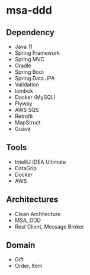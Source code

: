 # msa-ddd

## Dependency
- Java 11
- Spring Framework
- Spring MVC
- Gradle
- Spring Boot
- Spring Data JPA
- Validation
- lombok
- Docker (MySQL)
- Flyway
- AWS SQS
- Retrofit
- MapStruct
- Guava

## Tools
- IntelliJ IDEA Ultimate
- DataGrip
- Docker
- AWS

## Architectures
- Clean Architecture
- MSA, DDD
- Rest Client, Message Broker

## Domain
- Gift
- Order, Item
